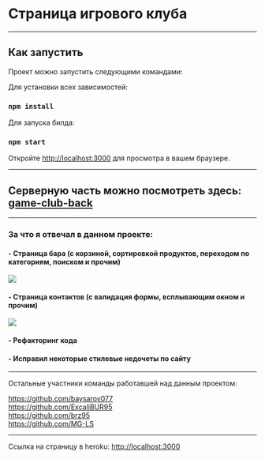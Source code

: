 # Страница игрового клуба

<hr>

## Как запустить

Проект можно запустить следующими командами:

Для установки всех зависимостей:

### `npm install`

Для запуска билда:

### `npm start`

Откройте [http://localhost:3000](http://localhost:3000) для просмотра в вашем браузере.

<hr>

## Серверную часть можно посмотреть здесь: [game-club-back](https://github.com/darrowv/game-club-back/tree/nasyr)

<hr>

### За что я отвечал в данном проекте:

#### - Страница бара (с корзиной, сортировкой продуктов, переходом по категориям, поиском и прочим)

![](https://github.com/darrowv/game-club-front/blob/nasyr/public/bar.gif)

#### - Страница контактов (с валидация формы, всплывающим окном и прочим)

![](https://github.com/darrowv/game-club-front/blob/nasyr/public/contacts.gif)

#### - Рефакторинг кода
#### - Исправил некоторые стилевые недочеты по сайту

<hr>

Остальные участники команды работавшей над данным проектом:

https://github.com/baysarov077
</br>
https://github.com/ExcaliBUR95
</br>
https://github.com/brz95
</br>
https://github.com/MG-LS

<hr>

Ссылка на страницу в heroku: [http://localhost:3000](http://localhost:3000)

